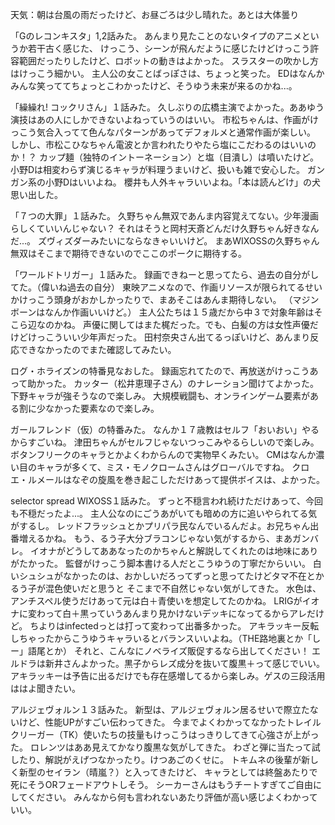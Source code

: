 天気：朝は台風の雨だったけど、お昼ごろは少し晴れた。あとは大体曇り

「Gのレコンキスタ」1,2話みた。
あんまり見たことのないタイプのアニメというか若干古く感じた、
けっこう、シーンが飛んだように感じたけどけっこう許容範囲だったりしたけど、ロボットの動きはよかった。
スラスターの吹かし方はけっこう細かい。
主人公の女ことばっぽさは、ちょっと笑った。
EDはなんかみんな笑っててちょっとこわかったけど、そうゆう未来が来るのかね...。

「繰繰れ! コックリさん」１話みた。
久しぶりの広橋主演でよかった。ああゆう演技はあの人にしかできないよねっていうのはいい。
市松ちゃんは、作画がけっこう気合入ってて色んなパターンがあってデフォルメと通常作画が楽しい。
しかし、市松こひなちゃん電波とか言われたりやたら塩にこだわるのはいいのか！？
カップ麺（独特のイントーネーション）と塩（目潰し）は噴いたけど。
小野Dは相変わらず演じるキャラが料理うまいけど、扱いも雑で安心した。
ガンガン系の小野Dはいいよね。
櫻井も人外キャラいいよね。「本は読んどけ」の犬思い出した。

「７つの大罪」１話みた。
久野ちゃん無双であんま内容覚えてない。少年漫画らしくていいんじゃない？
それはそうと岡村天斎どんだけ久野ちゃん好きなんだ...。
ズヴィズダーみたいにならなきゃいいけど。
まあWIXOSSの久野ちゃん無双はそこまで期待できないのでここのポークに期待する。

「ワールドトリガー」１話みた。
録画できねーと思ってたら、過去の自分がしてた。（偉いね過去の自分）
東映アニメなので、作画リソースが限られてるせいかけっこう頭身がおかしかったりで、まあそこはあんま期待しない。
（マジンボーンはなんか作画いいけど。）
主人公たちは１５歳だから中３で対象年齢はそこら辺なのかね。
声優に関してはまた梶だった。でも、白髪の方は女性声優だけどけっこういい少年声だった。
田村奈央さん出てるっぽいけど、あんまり反応できなかったのでまた確認してみたい。

ログ・ホライズンの特番見なおした。
録画忘れてたので、再放送がけっこうあって助かった。
カッター（松井恵理子さん）のナレーション聞けてよかった。
下野キャラが強そうなので楽しみ。
大規模戦闘も、オンラインゲーム要素がある割に少なかった要素なので楽しみ。

ガールフレンド（仮）の特番みた。
なんか１７歳教はセルフ「おいおい」やるからすごいね。
津田ちゃんがセルフじゃないつっこみやるらしいので楽しみ。
ボタンフリークのキャラとかよくわからんので実物早くみたい。
CMはなんか濃い目のキャラが多くて、ミス・モノクロームさんはグローバルですね。
クロエ・ルメールはなぞの旋風を巻き起こしただけあって提供ボイスは、よかった。

selector spread WIXOSS１話みた。
ずっと不穏言われ続けただけあって、今回も不穏だったよ...。
主人公なのにごうあがいても暗めの方に追いやられてる気がするし。
レッドフラッシュとかプリパラ民なんでいるんだよ。お兄ちゃん出番増えるかね。
もう、るう子大分ブラコンじゃない気がするから、まあガンバレ。
イオナがどうしてああなったのかちゃんと解説してくれたのは地味にありがたかった。
監督がけっこう脚本書ける人だとこうゆうの丁寧だからいい。
白いシュシュがなかったのは、おかしいだろってずっと思ってたけどタマ不在とかるう子が混色使いだと思うと
そこまで不自然じゃない気がしてきた。
水色は、アンチスペル使うだけあって元は白＋青使いを想定してたのかね。
LRIGがイオナに変わって白＋黒っていうあんまり見かけないデッキになってるからアレだけど。
ちよりはinfectedっとは打って変わって出番多かった。
アキラッキー反転しちゃったからこうゆうキャラいるとバランスいいよね。（THE路地裏とか「しー」語尾とか）
それと、こんなにノベライズ販促するなら出してください！
エルドラは新井さんよかった。黒子からレズ成分を抜いて腹黒＋って感じでいい。
アキラッキーは予告に出るだけでも存在感増してるから楽しみ。ゲスの三段活用ははよ聞きたい。

アルジェヴォルン１３話みた。
新型は、アルジェヴォルン居るせいで際立たないけど、性能UPがすごい伝わってきた。
今までよくわかってなかったトレイルクリーガー（TK）使いたちの技量もけっこうはっきりしてきて心強さが上がった。
ロレンツはああ見えてかなり腹黒な気がしてきた。
わざと弾に当たって試したり、解説がえげつなかったり。けつあごのくせに。
トキムネの後輩が新しく新型のセイラン（晴嵐？）と入ってきたけど、
キャラとしては終盤あたりで死にそうORフェードアウトしそう。
シーカーさんはもうチートすぎてご自由にしてください。
みんなから何も言われないあたり評価が高い感じよくわかっていい。
